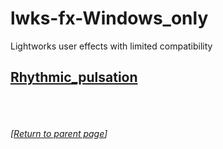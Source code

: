 # lwks-fx-Windows_only
Lightworks user effects with limited compatibility

## [Rhythmic_pulsation](Rhythmic_pulsation/README.md)





[]() 
[]() 
[]() 
[]()  
[]() 
[]() 
[]()  
[]() 
[]() 
[]() 
[]()  
[]() 
*[[Return to parent page](../README.md)]*
